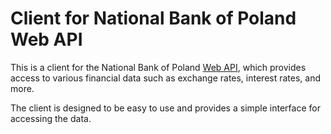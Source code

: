 # Client for National Bank of Poland Web API

This is a client for the National Bank of Poland [Web API](https://api.nbp.pl/en.html), which provides access to various financial data such as exchange rates, interest rates, and more.

The client is designed to be easy to use and provides a simple interface for accessing the data.
